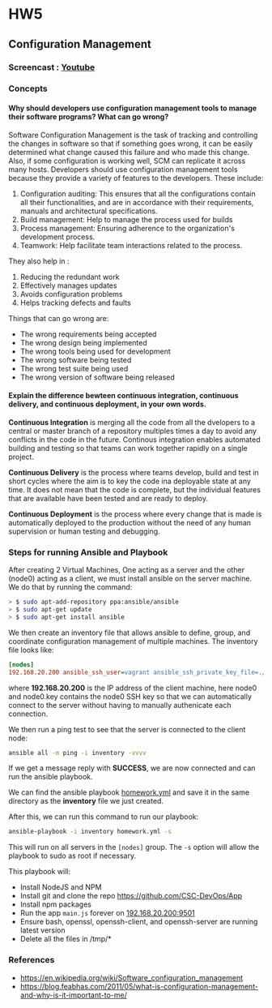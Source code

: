 # HW5
## Configuration Management   

### Screencast : [Youtube](https://www.youtube.com/placeholder)  

### Concepts  
#### Why should developers use configuration management tools to manage their software programs? What can go wrong?  
Software Configuration Management is the task of tracking and controlling the changes in software so that if something goes wrong, it can be easily determined what change caused this failure and who made this change. Also, if some configuration is working well, SCM can replicate it across many hosts. Developers should use configuration management tools because they provide a variety of features to the developers. These include: 
  1. Configuration auditing: This ensures that all the configurations contain all their functionalities, and are in accordance with their requirements, manuals and architectural specifications.
  2. Build management: Help to manage the process used for builds
  3. Process management: Ensuring adherence to the organization's development process. 
  4. Teamwork: Help facilitate team interactions related to the process.  
  
They also help in :
  1. Reducing the redundant work
  2. Effectively manages updates
  3. Avoids configuration problems 
  4. Helps tracking defects and faults  
  
Things that can go wrong are: 
  * The wrong requirements being accepted
  * The wrong design being implemented
  * The wrong tools being used for development
  * The wrong software being tested
  * The wrong test suite being used
  * The wrong version of software being released




#### Explain the difference bewteen continuous integration, continuous delivery, and continuous deployment, in your own words.  
**Continuous Integration** is merging all the code from all the dvelopers to a central or master branch of a repository multiples times a day to avoid any conflicts in the code in the future. Continous integration enables automated building and testing so that teams can work together rapidly on a single project.

**Continuous Delivery** is the process where teams develop, build and test in short cycles where the aim is to key the code ina deployable state at any time. It does not mean that the code is complete, but the individual features that are available have been tested and are ready to deploy.

**Continuous Deployment** is the process where every change that is made is automatically deployed to the production without the need of any human supervision or human testing and debugging.


### Steps for running Ansible and Playbook  

After creating 2 Virtual Machines, One acting as a server and the other (node0) acting as a client, we must install ansible on the server machine. We do that by running the command: 
```bash
> $ sudo apt-add-repository ppa:ansible/ansible
> $ sudo apt-get update
> $ sudo apt-get install ansible
```
We then create an inventory file that  allows ansible to define, group, and coordinate configuration management of multiple machines. The inventory file looks like: 
```ini
[nodes]
192.168.20.200 ansible_ssh_user=vagrant ansible_ssh_private_key_file=./keys/node0.key
```
where **192.168.20.200** is the IP address of the client machine, here node0 and node0.key contains the node0 SSH key so that we can automatically connect to the server without having to manually authenicate each connection. 

We then run a ping test to see that the server is connected to the client node: 
```bash
ansible all -m ping -i inventory -vvvv
```

If we get a message reply with **SUCCESS**, we are now connected and can run the ansible playbook. 

We can find the ansible playbook [homework.yml](https://github.ncsu.edu/rshah8/HW5/raw/master/homework.yml) and save it in the same directory as the **inventory** file we just created.

After this, we can run this command to run our playbook: 
```bash
ansible-playbook -i inventory homework.yml -s
```
This will run on all servers in the `[nodes]` group. The `-s` option will allow the playbook to sudo as root if necessary.  

This playbook will: 
  * Install NodeJS and NPM
  * Install git and clone the repo https://github.com/CSC-DevOps/App
  * Install npm packages
  * Run the app `main.js` forever on [192.168.20.200:9501](https://192.168.20.200:9501)
  * Ensure bash, openssl, openssh-client, and openssh-server are running latest version
  * Delete all the files in /tmp/*

### References
  * https://en.wikipedia.org/wiki/Software_configuration_management
  * https://blog.feabhas.com/2011/05/what-is-configuration-management-and-why-is-it-important-to-me/

